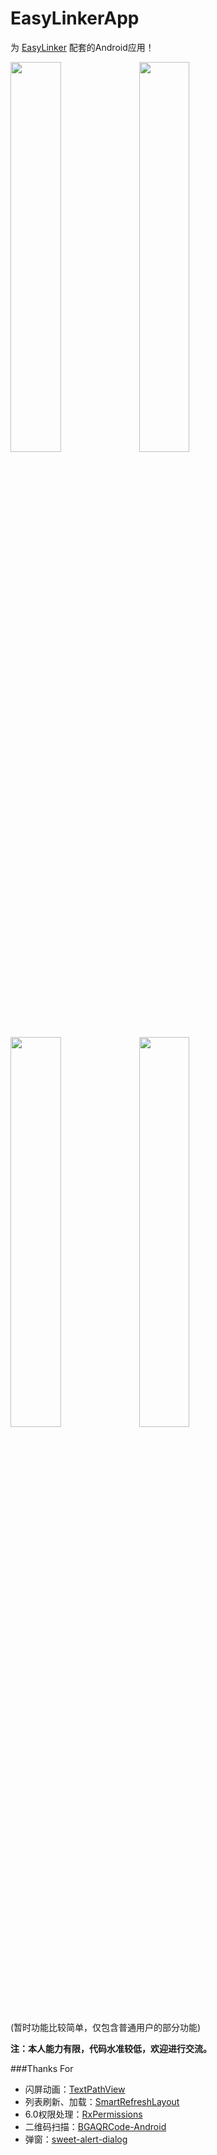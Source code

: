 # EasyLinkerApp
为 [EasyLinker](https://github.com/wwhai/EasyLinker "EasyLinker") 配套的Android应用！ 

<img width="40%" src="http://octklz398.bkt.clouddn.com/Screenshot_1526087192.png"/> <img width="40%" src="http://octklz398.bkt.clouddn.com/Screenshot_1526088281.png"/>
<img width="40%" src="http://octklz398.bkt.clouddn.com/Screenshot_1526087401.png"/> <img width="40%" src="http://octklz398.bkt.clouddn.com/Screenshot_1526087701.png"/>

(暂时功能比较简单，仅包含普通用户的部分功能)
 
**注：本人能力有限，代码水准较低，欢迎进行交流。**

###Thanks For
* 闪屏动画：[TextPathView](https://github.com/totond/TextPathView)  
* 列表刷新、加载：[SmartRefreshLayout](https://github.com/scwang90/SmartRefreshLayout)  
* 6.0权限处理：[RxPermissions](https://github.com/tbruyelle/RxPermissions)  
* 二维码扫描：[BGAQRCode-Android](https://github.com/bingoogolapple/BGAQRCode-Android)  
* 弹窗：[sweet-alert-dialog](https://github.com/pedant/sweet-alert-dialog)  